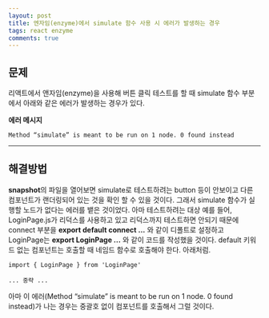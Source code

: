 ```yaml
---
layout: post
title: 엔자임(enzyme)에서 simulate 함수 사용 시 에러가 발생하는 경우
tags: react enzyme
comments: true
---
```


## 문제

리액트에서 앤자임(enzyme)을 사용해 버튼 클릭 테스트를 할 때 simulate 함수 부분에서 아래와 같은 에러가 발생하는 경우가 있다.

**에러 메시지**

```
Method “simulate” is meant to be run on 1 node. 0 found instead
```

---

## 해결방법

**snapshot**의 파일을 열어보면 simulate로 테스트하려는 button 등이 안보이고 다른 컴포넌트가 랜더링되어 있는 것을 확인 할 수 있을 것이다. 그래서 simulate 함수가 실행할 노드가 없다는 에러를 뱉은 것이었다. 아마 테스트하려는 대상 예를 들어, LoginPage.js가 리덕스를 사용하고 있고 리덕스까지 테스트하면 안되기 때문에 connect 부분을 **export default connect ...** 와 같이 디폴트로 설정하고 LoginPage는 **export LoginPage ...** 와 같이 코드를 작성했을 것이다. default 키워드 없는 컴포넌트는 호출할 때 네임드 함수로 호출해야 한다. 아래처럼.

```
import { LoginPage } from 'LoginPage'

... 중략 ...
```

아마 이 에러(Method “simulate” is meant to be run on 1 node. 0 found instead)가 나는 경우는 중괄호 없이 컴포넌트를 호출해서 그럴 것이다.
